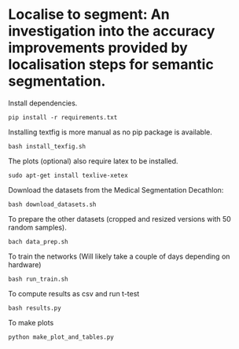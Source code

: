 # Localise to segment: An investigation into the accuracy improvements provided by localisation steps for semantic segmentation.

Install dependencies.

    pip install -r requirements.txt

Installing textfig is more manual as no pip package is available.

    bash install_texfig.sh

The plots (optional) also require latex to be installed. 

    sudo apt-get install texlive-xetex   


Download the datasets from the Medical Segmentation Decathlon:

    bash download_datasets.sh
    
To prepare the other datasets (cropped and resized versions with 50 random samples).

    bach data_prep.sh 


To train the networks (Will likely take a couple of days depending on hardware)
    
    bash run_train.sh    
    

To compute results as csv and run t-test

    bash results.py


To make plots

    python make_plot_and_tables.py

